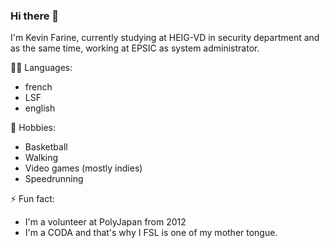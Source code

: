 ### Hi there 👋
I'm Kevin Farine, currently studying at HEIG-VD in security department and as the same time, working at EPSIC as system administrator.

🧏‍♂️ Languages:
- french
- LSF
- english

🏀 Hobbies:
- Basketball
- Walking
- Video games (mostly indies)
- Speedrunning

⚡ Fun fact: 
- I'm a volunteer at PolyJapan from 2012
- I'm a CODA and that's why I FSL is one of my mother tongue.
<!--
**KevinFarine/KevinFarine** is a ✨ _special_ ✨ repository because its `README.md` (this file) appears on your GitHub profile.

Here are some ideas to get you started:

- 🔭 I’m currently working on ...
- 🌱 I’m currently learning ...
- 👯 I’m looking to collaborate on ...
- 🤔 I’m looking for help with ...
- 💬 Ask me about ...
- 📫 How to reach me: ...
- 😄 Pronouns: ...
- ⚡ Fun fact: ...
-->
